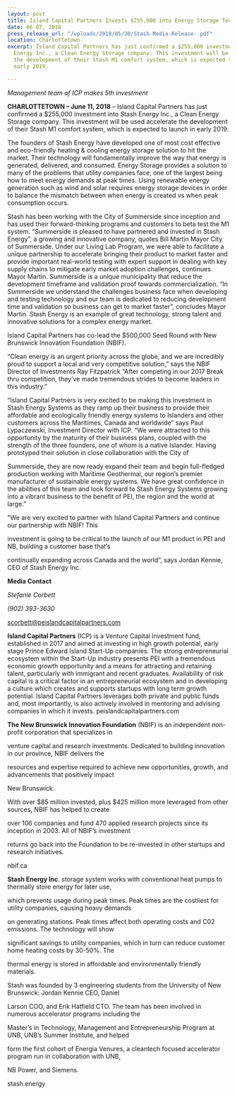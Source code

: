 ```yaml
---
layout: post
title: Island Capital Partners Invests $255,000 into Energy Storage Tech Company
date: 06 07, 2018
press_release_url: "/uploads/2019/05/30/Stash-Media-Release-.pdf"
location: Charlottetown
excerpt: Island Capital Partners has just confirmed a $255,000 investment into Stash
  Energy Inc., a Clean Energy Storage company. This investment will be used accelerate
  the development of their Stash M1 comfort system, which is expected to launch in
  early 2019.

---
```

_Management team of ICP makes 5th investment_

**CHARLOTTETOWN – June 11, 2018** – Island Capital Partners has just confirmed a $255,000 investment into Stash Energy Inc., a Clean Energy Storage company. This investment will be used accelerate the development of their Stash M1 comfort system, which is expected to launch in early 2019.

The founders of Stash Energy have developed one of most cost effective and eco-friendly heating & cooling energy storage solution to hit the market. Their technology will fundamentally improve the way that energy is generated, delivered, and consumed. Energy Storage provides a solution to many of the problems that utility companies face, one of the largest being how to meet energy demands at peak times. Using renewable energy generation such as wind and solar requires energy storage devices in order to balance the mismatch between when energy is created vs when peak consumption occurs.

Stash has been working with the City of Summerside since inception and has used their forward-thinking programs and customers to beta test the M1 system. “Summerside is pleased to have partnered and invested in Stash Energy”, a growing and innovative company, quotes Bill Martin Mayor City of Summerside. Under our Living Lab Program, we were able to facilitate a unique partnership to accelerate bringing their product to market faster and provide important real-world testing with expert support in dealing with key supply chains to mitigate early market adoption challenges, continues Mayor Martin. Summerside is a unique municipality that reduce the development timeframe and validation proof towards commercialization. “In Summerside we understand the challenges business face when developing and testing technology and our team is dedicated to reducing development time and validation so business can get to market faster”, concludes Mayor Martin. Stash Energy is an example of great technology, strong talent and innovative solutions for a complex energy market.

Island Capital Partners has co-lead the $500,000 Seed Round with New Brunswick Innovation Foundation (NBIF).

“Clean energy is an urgent priority across the globe, and we are incredibly proud to support a local and very competitive solution,” says the NBIF Director of Investments Ray Fitzpatrick “After competing in our 2017 Break thru competition, they’ve made tremendous strides to become leaders in this industry.”

“Island Capital Partners is very excited to be making this investment in Stash Energy Systems as they ramp up their business to provide their affordable and ecologically friendly energy systems to Islanders and other customers across the Maritimes, Canada and worldwide” says Paul Lypaczewski, Investment Director with ICP. “We were attracted to this opportunity by the maturity of their business plans, coupled with the strength of the three founders, one of whom is a native Islander. Having prototyped their solution in close collaboration with the City of

Summerside, they are now ready expand their team and begin full-fledged production working with Maritime Geothermal, our region’s premier manufacturer of sustainable energy systems. We have great confidence in the abilities of this team and look forward to Stash Energy Systems growing into a vibrant business to the benefit of PEI, the region and the world at large.”

"We are very excited to partner with Island Capital Partners and continue our partnership with NBIF! This

investment is going to be critical to the launch of our M1 product in PEI and NB, building a customer base that’s

continually expanding across Canada and the world”, says Jordan Kennie, CEO of Stash Energy Inc.

**Media Contact**

_Stefanie Corbett_

_(902) 393-3630_

scorbett@peislandcapitalpartners.com

**Island Capital Partners** (ICP) is a Venture Capital investment fund, established in 2017 and aimed at investing in high growth potential, early stage Prince Edward Island Start-Up companies. The strong entrepreneurial ecosystem within the Start-Up industry presents PEI with a tremendous economic growth opportunity and a means for attracting and retaining talent, particularly with immigrant and recent graduates. Availability of risk capital is a critical factor in an entrepreneurial ecosystem and in developing a culture which creates and supports startups with long term growth potential. Island Capital Partners leverages both private and public funds and, most importantly, is also actively involved in mentoring and advising companies in which it invests. peislandcapitalpartners.com

**The New Brunswick Innovation Foundation** (NBIF) is an independent non-profit corporation that specializes in

venture capital and research investments. Dedicated to building innovation in our province, NBIF delivers the

resources and expertise required to achieve new opportunities, growth, and advancements that positively impact

New Brunswick.

With over $85 million invested, plus $425 million more leveraged from other sources, NBIF has helped to create

over 106 companies and fund 470 applied research projects since its inception in 2003. All of NBIF’s investment

returns go back into the Foundation to be re-invested in other startups and research initiatives.

nbif.ca

**Stash Energy Inc**. storage system works with conventional heat pumps to thermally store energy for later use,

which prevents usage during peak times. Peak times are the costliest for utility companies, causing heavy demands

on generating stations. Peak times affect both operating costs and C02 emissions. The technology will show

significant savings to utility companies, which in turn can reduce customer home heating costs by 30-50%. The

thermal energy is stored in affordable and environmentally friendly materials.

Stash was founded by 3 engineering students from the University of New Brunswick: Jordan Kennie CEO, Daniel

Larson COO, and Erik Hatfield CTO. The team has been involved in numerous accelerator programs including the

Master’s in Technology, Management and Entrepreneurship Program at UNB, UNB’s Summer Institute, and helped

form the first cohort of Energia Venures, a cleantech focused accelerator program run in collaboration with UNB,

NB Power, and Siemens.

stash.energy